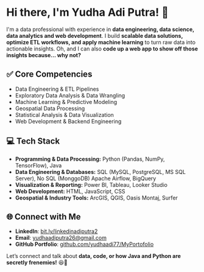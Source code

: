 # Hi there, I'm Yudha Adi Putra! 👋  

I'm a data professional with experience in **data engineering, data science, data analytics and web development**. I build **scalable data solutions, optimize ETL workflows, and apply machine learning** to turn raw data into actionable insights. Oh, and I can also **code up a web app to show off those insights because... why not?**  

## ✅ Core Competencies  
- Data Engineering & ETL Pipelines  
- Exploratory Data Analysis & Data Wrangling  
- Machine Learning & Predictive Modeling  
- Geospatial Data Processing  
- Statistical Analysis & Data Visualization  
- Web Development & Backend Engineering  

## 💻 Tech Stack  
- **Programming & Data Processing:** Python (Pandas, NumPy, TensorFlow), Java  
- **Data Engineering & Databases:** SQL (MySQL, PostgreSQL, MS SQL Server), No SQL (MonggoDB) Apache Airflow, BigQuery  
- **Visualization & Reporting:** Power BI, Tableau, Looker Studio  
- **Web Development:** HTML, JavaScript, CSS  
- **Geospatial & Industry Tools:** ArcGIS, QGIS, Oasis Montaj, Surfer

## 🌐 Connect with Me  
- **LinkedIn**: [bit.ly/linkedinadiputra2](https://bit.ly/linkedinadiputra2)  
- **Email**: yudhaadiputra26@gmail.com  
- **GitHub Portfolio**: [github.com/yudhaadi77/MyPortofolio](https://github.com/yudhaadi77/MyPortofolio)  

Let’s connect and talk about **data, code, or how Java and Python are secretly frenemies!** 😆🚀  
